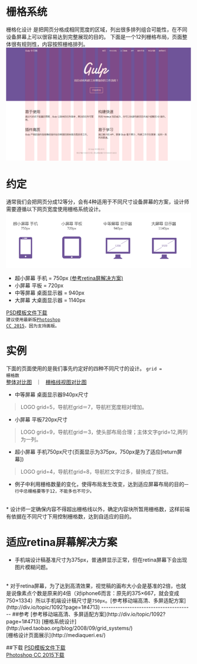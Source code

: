 栅格系统
=================

栅格化设计 是把网页分格成相同宽度的区域，列出很多排列组合可能性，在不同设备屏幕上可以很容易达到完整展现的目的。
下面是一个12列栅格布局，页面整体很有规则性，内容按照栅格排列。
![ABC](https://raw.githubusercontent.com/ColdXu/grid-design/master/img/11.gif) 


约定
=================

通常我们会把网页分成12等分，会有4种适用于不同尺寸设备屏幕的方案，设计师需要遵循以下网页宽度使用栅格系统设计。
![ABC](https://raw.githubusercontent.com/ColdXu/grid-design/master/img/icon.gif) 

* 超小屏幕 手机 = 750px [(参考retina屏解决方案)](#jump)
* 小屏幕 平板 = 720px
* 中等屏幕 桌面显示器 = 940px
* 大屏幕 大桌面显示器 = 1140px

[PSD模板文件下载](https://github.com/ColdXu/grid-design/raw/master/%E6%A0%85%E6%A0%BC%E6%A8%A1%E6%9D%BF.rar)</br>
<code>建议使用最新版[Photoshop CC 2015](http://www.52pojie.cn/forum.php?mod=viewthread&tid=376249&from=album)，因为支持画板。</code>

实例
=================

下面的页面使用的是我们事先约定好的四种不同尺寸的设计。
<code>grid = 栅格数</code>
</br>
[整体对比图](https://raw.githubusercontent.com/ColdXu/grid-design/master/img/img1.gif)
&nbsp;&nbsp;｜&nbsp;&nbsp;
[栅格线视图对比图](https://raw.githubusercontent.com/ColdXu/grid-design/master/img/img2.gif)
</br>

* 中等屏幕 桌面显示器940px尺寸
> LOGO grid=5，导航栏grid＝7，导航栏宽度相对增加。

* 小屏幕 平板720px尺寸
> LOGO grid=9，导航栏grid＝3，使头部布局合理；主体文字grid=12,两列为一列。

* 超小屏幕 手机750px尺寸(页面显示为375px，750px是为了适应[return屏幕])
> LOGO grid=4，导航栏grid=8，导航栏文字过多，替换成了按钮。

* 例子中利用栅格数量的变化，使得布局发生改变，达到适应屏幕布局的目的<code>一行中总栅格要等于12，不能多也不可少。</code>
</br>
* 设计师一定确保内容不得超出栅格线以外，确定内容块所暂用栅格数，这样前端有依据在不同尺寸下用控制栅格数，达到自适应的目的。

适应retina屏幕解决方案
=================
<div id="jump"></div>

* 手机端设计稿基准尺寸为375px，普通屏显示正常，但在retina屏幕下会出现图片模糊问题。
</br>
* 对于retina屏幕，为了达到高清效果，视觉稿的画布大小会是基准的2倍，也就是说像素点个数是原来的4倍（对iphone6而言：原先的375×667，就会变成750×1334）所以手机端设计稿尺寸是<code>750px</code>。[参考移动端高清、多屏适配方案](http://div.io/topic/1092?page=1#4713)
---------------------------------------
##参考
[参考移动端高清、多屏适配方案](http://div.io/topic/1092?page=1#4713)
[栅格系统设计](http://ued.taobao.org/blog/2008/09/grid_systems/)</br>
[栅格设计页面展示](http://mediaqueri.es/)

##下载
[PSD模板文件下载](https://github.com/ColdXu/grid-design/raw/master/%E6%A0%85%E6%A0%BC%E6%A8%A1%E6%9D%BF.rar)</br>
[Photoshop CC 2015下载](http://www.52pojie.cn/forum.php?mod=viewthread&tid=376249&from=album)